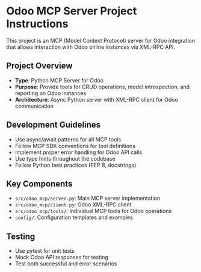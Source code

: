 <!-- Use this file to provide workspace-specific custom instructions to Copilot. For more details, visit https://code.visualstudio.com/docs/copilot/copilot-customization#_use-a-githubcopilotinstructionsmd-file -->

# Odoo MCP Server Project Instructions

This project is an MCP (Model Context Protocol) server for Odoo integration that allows interaction with Odoo online instances via XML-RPC API.

## Project Overview
- **Type**: Python MCP Server for Odoo
- **Purpose**: Provide tools for CRUD operations, model introspection, and reporting on Odoo instances
- **Architecture**: Async Python server with XML-RPC client for Odoo communication

## Development Guidelines
- Use async/await patterns for all MCP tools
- Follow MCP SDK conventions for tool definitions
- Implement proper error handling for Odoo API calls
- Use type hints throughout the codebase
- Follow Python best practices (PEP 8, docstrings)

## Key Components
- `src/odoo_mcp/server.py`: Main MCP server implementation
- `src/odoo_mcp/client.py`: Odoo XML-RPC client
- `src/odoo_mcp/tools/`: Individual MCP tools for Odoo operations
- `config/`: Configuration templates and examples

## Testing
- Use pytest for unit tests
- Mock Odoo API responses for testing
- Test both successful and error scenarios